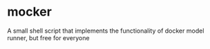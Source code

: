 # mocker
A small shell script that implements the functionality of docker model runner, but free for everyone
